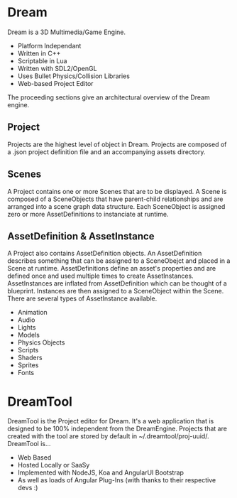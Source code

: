 # Dream
Dream is a 3D Multimedia/Game Engine.

* Platform Independant
* Written in C++
* Scriptable in Lua
* Written with SDL2/OpenGL
* Uses Bullet Physics/Collision Libraries
* Web-based Project Editor

The proceeding sections give an architectural overview of the Dream engine.

## Project
Projects are the highest level of object in Dream. Projects are composed of a .json project definition
file and an accompanying assets directory.

## Scenes
A Project contains one or more Scenes that are to be displayed. A Scene is composed of a SceneObjects
that have parent-child relationships and are arranged into a scene graph data structure. Each SceneObject
is assigned zero or more AssetDefinitions to instanciate at runtime.

## AssetDefinition & AssetInstance
A Project also contains AssetDefinition objects. An AssetDefinition describes something that can be
assigned to a SceneObejct and placed in a Scene at runtime. AssetDefinitions define an asset's
properties and are defined once and used multiple times to create AssetInstances.
AssetInstances are inflated from AssetDefinition which can be thought of a blueprint. Instances are
then assigned to a SceneObject within the Scene. There are several types of AssetInstance available.

* Animation
* Audio
* Lights
* Models
* Physics Objects
* Scripts
* Shaders
* Sprites
* Fonts

# DreamTool

DreamTool is the Project editor for Dream. It's a web application that is designed to be 100%
independent from the DreamEngine. Projects that are created with the tool are stored by
default in ~/.dreamtool/proj-uuid/. DreamTool is...

* Web Based
* Hosted Locally or SaaSy
* Implemented with NodeJS, Koa and AngularUI Bootstrap
* As well as loads of Angular Plug-Ins (with thanks to their respective devs :)
